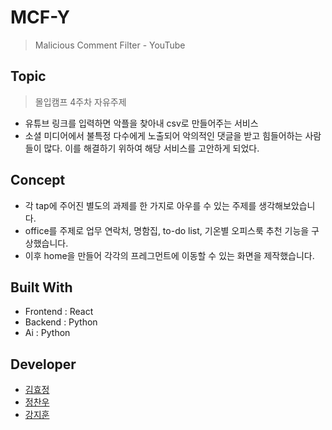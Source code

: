 # MCF-Y
> Malicious Comment Filter - YouTube

## Topic
> 몰입캠프 4주차 자유주제
- 유튜브 링크를 입력하면 악플을 찾아내 csv로 만들어주는 서비스
- 소셜 미디어에서 불특정 다수에게 노출되어 악의적인 댓글을 받고 힘들어하는 사람들이 많다. 이를 해결하기 위하여 해당 서비스를 고안하게 되었다. 

## Concept
- 각 tap에 주어진 별도의 과제를 한 가지로 아우를 수 있는 주제를 생각해보았습니다.
- office를 주제로 업무 연락처, 명함집, to-do list, 기온별 오피스룩 추천 기능을 구상했습니다.
- 이후 home을 만들어 각각의 프레그먼트에 이동할 수 있는 화면을 제작했습니다.

## Built With
- Frontend : React
- Backend : Python
- Ai : Python

## Developer
- [김효정](https://github.com/rb37lu71)
- [정찬우](https://github.com/Jhanoo)
- [강지훈](https://github.com/jakekang28)
